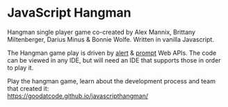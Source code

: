 # JavaScript Hangman
Hangman single player game co-created by Alex Mannix, Brittany Miltenberger, Darius Minus &amp; Bonnie Wolfe. Written in vanilla Javascript.

The Hangman game play is driven by [alert](https://developer.mozilla.org/en-US/docs/Web/API/Window/alert) & [prompt](https://developer.mozilla.org/en-US/docs/Web/API/Window/prompt) Web APIs.
The code can be viewed in any IDE, but will need an IDE that supports those in order to play it.

Play the hangman game, learn about the development process and team that created it:  
https://goodatcode.github.io/javascripthangman/

